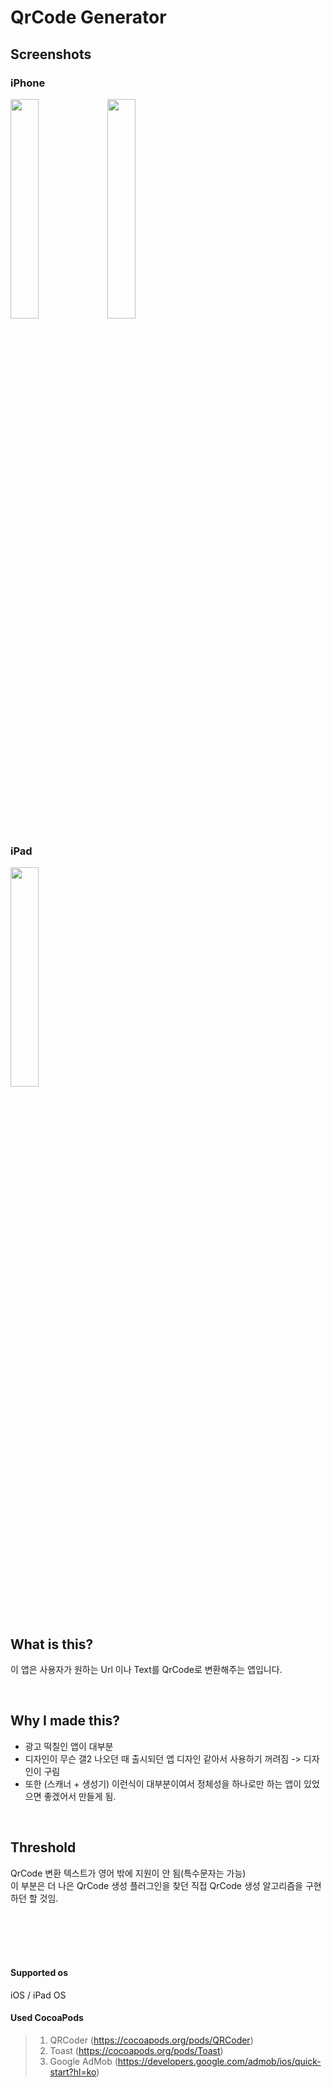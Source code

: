 QrCode Generator
================

Screenshots
------------
### iPhone<br>
<img src="https://user-images.githubusercontent.com/63496607/95672002-e56e0900-0bd7-11eb-987f-4b0b609f79b9.png" width="30%"></img>
<img src="https://user-images.githubusercontent.com/63496607/95672003-e9019000-0bd7-11eb-9a15-8d966b40030a.png" width="30%"></img>

### iPad<br>
<img src="https://user-images.githubusercontent.com/63496607/95672005-ed2dad80-0bd7-11eb-8a26-56a82e0855d3.png" width="30%"></img>

<br>

## What is this?
이 앱은 사용자가 원하는 Url 이나 Text를 QrCode로 변환해주는 앱입니다.

<br>

## Why I made this?
+ 광고 떡칠인 앱이 대부분<br>
+ 디자인이 무슨 갤2 나오던 때 출시되던 앱 디자인 같아서 사용하기 꺼려짐 -> 디자인이 구림<br>
+ 또한 (스캐너 + 생성기) 이런식이 대부분이여서 정체성을 하나로만 하는 앱이 있었으면 좋겠어서 만들게 됨.

<br>

## Threshold
QrCode 변환 텍스트가 영어 밖에 지원이 안 됨(특수문자는 가능)<br>
이 부분은 더 나은 QrCode 생성 플러그인을 찾던 직접 QrCode 생성 알고리즘을 구현하던 할 것임.



<br><br><br><br>
#### Supported os
iOS / iPad OS
<br>
#### Used CocoaPods
> 1. QRCoder (https://cocoapods.org/pods/QRCoder)
> 2. Toast  (https://cocoapods.org/pods/Toast)
> 3. Google AdMob (https://developers.google.com/admob/ios/quick-start?hl=ko)
